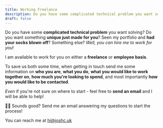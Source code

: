 ```yaml
---
title: Working Freelance
description: Do you have some complicated technical problem you want solving? Do you want something unique just made for you? Seen my portfolio and had your socks blown off? Something else? Well, you can hire me to work for you! 
draft: false
---
```




Do you have some **complicated technical problem** you want solving? Do you want something **unique just made for you**? Seen my portfolio and **had your socks blown off**? Something else? *Well, you can hire me to work for you*! 

I am available to work for you on either a **freelance** or **employee basis**.

To save us both some time, when getting in touch send me some information on **who you are**, **what you do**, **what you would like to work together on**, **how much you're looking to spend**, and most importantly **how you would like to be contacted**.

*Even* if you're not sure on where to start - feel free to **send an email** and I will be able to help!



<div id="comment-box">

<span aria-hidden="true">🏃‍♂️</span> Sounds good? Send me an email answering my questions to start the process!

You can reach me at [hi@joshc.uk](mailto:hi@joshc.uk?subject=Working%20Freelance%20-%20(use%20a%20few%20words%20to%20describe%20your%20project)&body=Hi%20Josh!%0A%0AI'm%2FWe're%20(name)%2C%20and%20we%20want%20to%20work%20with%20you!%0A%0AI%2FWe%20(explain%20what%20you%20do%20in%20a%20few%20sentences%20-%20keep%20it%20straight%20to%20the%20point).%0A%0AI%2FWe%20would%20like%20to%20work%20with%20you%20to%20(explain%20what%20you%20want%20me%20to%20do%2Fnot%20do).%0A%0AMy%2Four%20budget%20is%20(%C2%A3___%2Fundecided).%0A%0AI%20can%20be%20reached%20by%20(email%2Fphone%20on%20___)%0A%0AAll%20the%20best%2C%0A(your%20name))
</div>